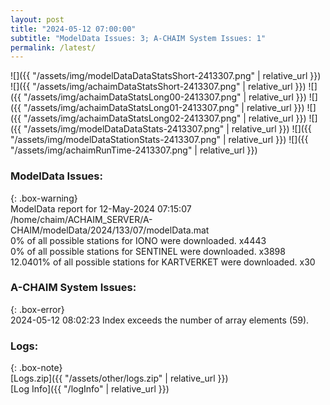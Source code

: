 ```yaml
---
layout: post
title: "2024-05-12 07:00:00"
subtitle: "ModelData Issues: 3; A-CHAIM System Issues: 1"
permalink: /latest/
---
```


![]({{ "/assets/img/modelDataDataStatsShort-2413307.png" | relative_url }})
![]({{ "/assets/img/achaimDataStatsShort-2413307.png" | relative_url }})
![]({{ "/assets/img/achaimDataStatsLong00-2413307.png" | relative_url }})
![]({{ "/assets/img/achaimDataStatsLong01-2413307.png" | relative_url }})
![]({{ "/assets/img/achaimDataStatsLong02-2413307.png" | relative_url }})
![]({{ "/assets/img/modelDataDataStats-2413307.png" | relative_url }})
![]({{ "/assets/img/modelDataStationStats-2413307.png" | relative_url }})
![]({{ "/assets/img/achaimRunTime-2413307.png" | relative_url }})


### ModelData Issues:  
  
{: .box-warning}  
 ModelData report for 12-May-2024 07:15:07   
 /home/chaim/ACHAIM_SERVER/A-CHAIM/modelData/2024/133/07/modelData.mat   
 0% of all possible stations for IONO were downloaded. x4443   
 0% of all possible stations for SENTINEL were downloaded. x3898   
 12.0401% of all possible stations for KARTVERKET were downloaded. x30   
  
### A-CHAIM System Issues:  
  
{: .box-error}  
2024-05-12 08:02:23 Index exceeds the number of array elements (59).  

### Logs:  
  
{: .box-note}  
[Logs.zip]({{ "/assets/other/logs.zip" | relative_url }})  
[Log Info]({{ "/logInfo" | relative_url }})  
